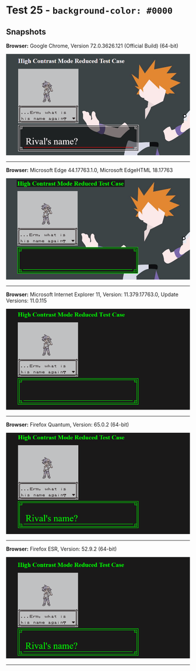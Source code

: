 # Test 25 - `background-color: #0000`

## Snapshots
**Browser:** Google Chrome, Version 72.0.3626.121 (Official Build) (64-bit)

![Chrome Snapshot](/25-rgba%20hex%20notation/snapshots/GoogleChrome.png)
___

**Browser:** Microsoft Edge 44.17763.1.0, Microsoft EdgeHTML 18.17763

![Edge Snapshot](/25-rgba%20hex%20notation/snapshots/MicrosoftEdge_HCM.png)
___
**Browser:** Microsoft Internet Explorer 11, Version: 11.379.17763.0, Update Versions: 11.0.115

![Internet Explorer Snapshot](/25-rgba%20hex%20notation/snapshots/InternetExplorer_HCM.png)
___
**Browser:** Firefox Quantum, Version: 65.0.2 (64-bit)

![Firefox Quantum Snapshot](/25-rgba%20hex%20notation/snapshots/FirefoxQuantum_HCM.png)
___
**Browser:** Firefox ESR, Version: 52.9.2 (64-bit)

![Firefox ESR Snapshot](/25-rgba%20hex%20notation/snapshots/FirefoxESR_HCM.png)
___
